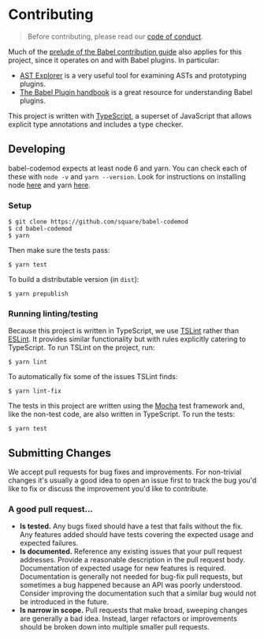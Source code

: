 # Contributing

> Before contributing, please read our [code of conduct](http://corner.squareup.com/codeofconduct.html).

Much of the [prelude of the Babel contribution guide](https://github.com/babel/babel/blob/7.0/CONTRIBUTING.md#not-sure-where-to-start) also applies for this project, since it operates on and with Babel plugins. In particular:

- [AST Explorer](http://astexplorer.net/#/scUfOmVOG5) is a very useful tool for examining ASTs and prototyping plugins.
- [The Babel Plugin handbook](https://github.com/thejameskyle/babel-handbook/blob/master/translations/en/plugin-handbook.md#babel-plugin-handbook) is a great resource for understanding Babel plugins.

This project is written with [TypeScript](https://www.typescriptlang.org/), a superset of JavaScript that allows explicit type annotations and includes a type checker.

## Developing

babel-codemod expects at least node 6 and yarn. You can check each of these with `node -v` and `yarn --version`. Look for instructions on installing node [here](https://nodejs.org) and yarn [here](https://yarnpkg.com/).

### Setup

```
$ git clone https://github.com/square/babel-codemod
$ cd babel-codemod
$ yarn
```

Then make sure the tests pass:

```
$ yarn test
```

To build a distributable version (in `dist`):

```
$ yarn prepublish
```

### Running linting/testing

Because this project is written in TypeScript, we use [TSLint](https://palantir.github.io/tslint/) rather than [ESLint](http://eslint.org/). It provides similar functionality but with rules explicitly catering to TypeScript. To run TSLint on the project, run:

```
$ yarn lint
```

To automatically fix some of the issues TSLint finds:

```
$ yarn lint-fix
```

The tests in this project are written using the [Mocha](https://mochajs.org/) test framework and, like the non-test code, are also written in TypeScript. To run the tests:

```
$ yarn test
```

## Submitting Changes

We accept pull requests for bug fixes and improvements. For non-trivial changes it's usually a good idea to open an issue first to track the bug you'd like to fix or discuss the improvement you'd like to contribute.

### A good pull request…

- **Is tested.** Any bugs fixed should have a test that fails without the fix. Any features added should have tests covering the expected usage and expected failures.
- **Is documented.** Reference any existing issues that your pull request addresses. Provide a reasonable description in the pull request body. Documentation of expected usage for new features is required. Documentation is generally not needed for bug-fix pull requests, but sometimes a bug happened because an API was poorly understood. Consider improving the documentation such that a similar bug would not be introduced in the future.
- **Is narrow in scope.** Pull requests that make broad, sweeping changes are generally a bad idea. Instead, larger refactors or improvements should be broken down into multiple smaller pull requests.
